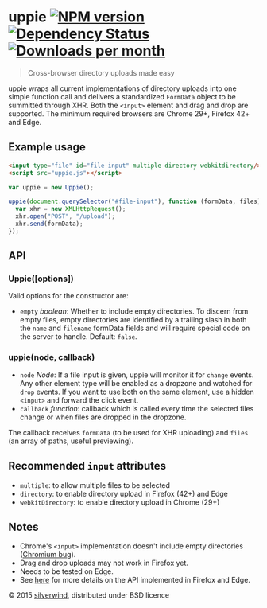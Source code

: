 # uppie [![NPM version](https://img.shields.io/npm/v/uppie.svg?style=flat)](https://www.npmjs.org/package/uppie) [![Dependency Status](http://img.shields.io/david/silverwind/uppie.svg?style=flat)](https://david-dm.org/silverwind/uppie) [![Downloads per month](http://img.shields.io/npm/dm/uppie.svg?style=flat)](https://www.npmjs.org/package/uppie)
> Cross-browser directory uploads made easy

uppie wraps all current implementations of directory uploads into one simple function call and delivers a standardized `FormData` object to be summitted through XHR. Both the `<input>` element and drag and drop are supported. The minimum required browsers are Chrome 29+, Firefox 42+ and Edge.

## Example usage
```html
<input type="file" id="file-input" multiple directory webkitdirectory/>
<script src="uppie.js"></script>
```
```js
var uppie = new Uppie();

uppie(document.querySelector("#file-input"), function (formData, files) {
  var xhr = new XMLHttpRequest();
  xhr.open("POST", "/upload");
  xhr.send(formData);
});
```

## API
### Uppie([options])
Valid options for the constructor are:
- `empty` *boolean*: Whether to include empty directories. To discern from empty files, empty directories are identified by a trailing slash in both the `name` and `filename` formData fields and will require special code on the server to handle. Default: `false`.

### uppie(node, callback)
- `node` *Node*: If a file input is given, uppie will monitor it for `change` events. Any other element type will be enabled as a dropzone and watched for `drop` events. If you want to use both on the same element, use a hidden `<input>` and forward the click event.
- `callback` *function*: callback which is called every time the selected files change or when files are dropped in the dropzone.

The callback receives `formData` (to be used for XHR uploading) and `files` (an array of paths, useful previewing).

## Recommended `input` attributes

- `multiple`: to allow multiple files to be selected
- `directory`: to enable directory upload in Firefox (42+) and Edge
- `webkitDirectory`: to enable directory upload in Chrome (29+)

## Notes

- Chrome's `<input>` implementation doesn't include empty directories ([Chromium bug](https://code.google.com/p/chromium/issues/detail?can=2&id=360412)).
- Drag and drop uploads may not work in Firefox yet.
- Needs to be tested on Edge.
- See [here](https://microsoftedge.github.io/directory-upload/proposal.html) for more details on the API implemented in Firefox and Edge.

© 2015 [silverwind](https://github.com/silverwind), distributed under BSD licence
